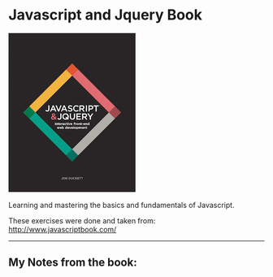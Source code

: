 # Javascript and Jquery Book 
![Javascript and Jquery](/javascript-book-cover.jpg)

Learning and mastering the basics and fundamentals of Javascript. 

These exercises were done and taken from: http://www.javascriptbook.com/

___

My Notes from the book:
---
